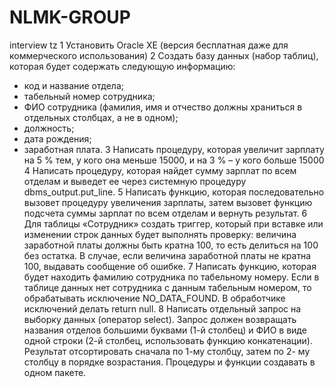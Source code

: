 # NLMK-GROUP
interview tz
1
Установить Oracle XE (версия бесплатная даже для коммерческого использования)
2
Создать базу данных (набор таблиц), которая будет содержать следующую информацию:
- код и название отдела;
- табельный номер сотрудника;
- ФИО сотрудника (фамилия, имя и отчество должны храниться в отдельных столбцах, а не в одном);
- должность;
- дата рождения;
- заработная плата.
3
Написать процедуру, которая увеличит зарплату на 5 % тем, у кого она меньше 15000, и на 3 % – у
кого больше 15000
4
Написать процедуру, которая найдет сумму зарплат по всем отделам и выведет ее через системную
процедуру dbms_output.put_line.
5
Написать функцию, которая последовательно вызовет процедуру увеличения зарплаты, затем
вызовет функцию подсчета суммы зарплат по всем отделам и вернуть результат.
6
Для таблицы «Сотрудник» создать триггер, который при вставке или изменении строк данных будет
выполнять проверку: величина заработной платы должны быть кратна 100, то есть делиться на 100
без остатка. В случае, если величина заработной платы не кратна 100, выдавать сообщение об
ошибке.
7
Написать функцию, которая будет находить фамилию сотрудника по табельному номеру. Если в
таблице данных нет сотрудника с данным табельным номером, то обрабатывать исключение
NO_DATA_FOUND. В обработчике исключений делать return null.
8
Написать отдельный запрос на выборку данных (оператор select). Запрос должен возвращать
названия отделов большими буквами (1-й столбец) и ФИО в виде одной строки (2-й столбец,
использовать функцию конкатенации). Результат отсортировать сначала по 1-му столбцу, затем по 2-
му столбцу в порядке возрастания.
Процедуры и функции создавать в одном пакете.
